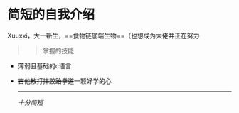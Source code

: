 # 简短的自我介绍

Xuuxxi，大一新生，==食物链底端生物==（~~也想成为大佬并正在努力~~

> > 掌握的技能

+ 薄弱且基础的c语言

+ ~~吉他散打摔跤跆拳道~~一颗好学的心

  --------------------

  *十分简短*

  